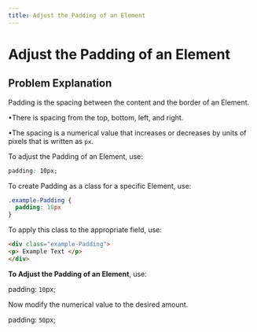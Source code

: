 ```yaml
---
title: Adjust the Padding of an Element
---
```

# Adjust the Padding of an Element

## Problem Explanation
Padding is the spacing between the content and the border of an Element.

  •There is spacing from the top, bottom, left, and right. 

  •The spacing is a numerical value that increases or decreases by units of pixels that is written as `px`.

To adjust the Padding of an Element, use:
```css
padding: 10px;
```

To create Padding as a class for a specific Element, use:
```css
.example-Padding {
  padding: 10px
}
```
To apply this class to the appropriate field, use:
```html
<div class="example-Padding">
<p> Example Text </p>
</div>
```
<b>To Adjust the Padding of an Element</b>, use:

padding: `10`px;

  Now modify the numerical value to the desired amount.
  
padding: `50`px;
